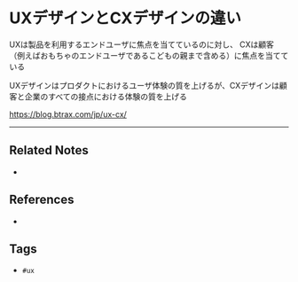 # UXデザインとCXデザインの違い
UXは製品を利用するエンドユーザに焦点を当てているのに対し、
CXは顧客（例えばおもちゃのエンドユーザであるこどもの親まで含める）に焦点を当てている

UXデザインはプロダクトにおけるユーザ体験の質を上げるが、CXデザインは顧客と企業のすべての接点における体験の質を上げる

https://blog.btrax.com/jp/ux-cx/

---
## Related Notes
- 

## References
- 

## Tags
- `#ux`